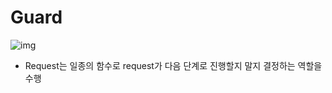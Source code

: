 # Guard

![img](https://docs.nestjs.com/assets/Guards_1.png)

- Request는 일종의 함수로 request가 다음 단계로 진행할지 말지 결정하는 역할을 수행